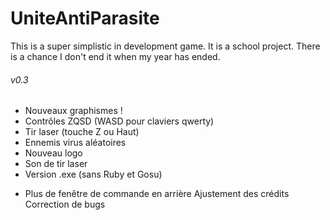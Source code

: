# UniteAntiParasite
This is a super simplistic in development game. It is a school project.
There is a chance I don't end it when my year has ended.


###### v0.3 ######

+ Nouveaux graphismes !
+ Contrôles ZQSD (WASD pour claviers qwerty)
+ Tir laser (touche Z ou Haut)
+ Ennemis virus aléatoires
+ Nouveau logo
+ Son de tir laser
+ Version .exe (sans Ruby et Gosu)
- Plus de fenêtre de commande en arrière
  Ajustement des crédits
  Correction de bugs
